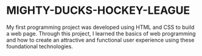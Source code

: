 # MIGHTY-DUCKS-HOCKEY-LEAGUE

My first programming project was developed using HTML and CSS to build a web page. Through this project, I learned the basics of web programming and how to create an attractive and functional user experience using these foundational technologies.
